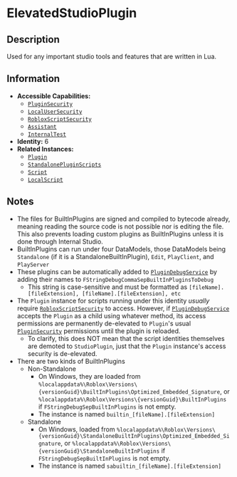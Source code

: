 # ElevatedStudioPlugin

## Description
Used for any important studio tools and features that are written in Lua.

## Information
- **Accessible Capabilities:**
  - [`PluginSecurity`](../Capabilities/1%20-%20PluginSecurity.md)
  - [`LocalUserSecurity`](../Capabilities/3%20-%20LocalUserSecurity.md)
  - [`RobloxScriptSecurity`](../Capabilities/5%20-%20RobloxScriptSecurity.md)
  - [`Assistant`](../Capabilities/Assistant.md)
  - [`InternalTest`](../Capabilities/InternalTest.md)
- **Identity:** 6
- **Related Instances:**
  - [`Plugin`](https://create.roblox.com/docs/reference/engine/classes/Plugin)
  - [`StandalonePluginScripts`](https://create.roblox.com/docs/reference/engine/classes/StandalonePluginScripts)
  - [`Script`](https://create.roblox.com/docs/reference/engine/classes/Script)
  - [`LocalScript`](https://create.roblox.com/docs/reference/engine/classes/LocalScript)

## Notes
- The files for BuiltInPlugins are signed and compiled to bytecode already, meaning reading the source code is not possible nor is editing the file. This also prevents loading custom plugins as BuiltInPlugins unless it is done through Internal Studio.
- BuiltInPlugins can run under four DataModels, those DataModels being `Standalone` (if it is a StandaloneBuiltInPlugin), `Edit`, `PlayClient`, and `PlayServer`
- These plugins can be automatically added to [`PluginDebugService`](https://create.roblox.com/docs/reference/engine/classes/PluginDebugService) by adding their names to `FStringDebugCommaSepBuiltInPluginsToDebug`
  - This string is case-sensitive and must be formatted as `[fileName].[fileExtension], [fileName].[fileExtension], etc`
- The `Plugin` instance for scripts running under this identity *usually* require [`RobloxScriptSecurity`](../Capabilities/5%20-%20RobloxScriptSecurity.md) to access. However, if [`PluginDebugService`](https://create.roblox.com/docs/reference/engine/classes/PluginDebugService) accepts the `Plugin` as a child using whatever method, its access permissions are permanently de-elevated to `Plugin`'s usual [`PluginSecurity`](../Capabilities/1%20-%20PluginSecurity.md) permissions until the plugin is reloaded.
  - To clarify, this does NOT mean that the script identities themselves are demoted to `StudioPlugin`, just that the `Plugin` instance's access security is de-elevated.
- There are two kinds of BuiltInPlugins
  - Non-Standalone
    - On Windows, they are loaded from `%localappdata%\Roblox\Versions\{versionGuid}\BuiltInPlugins\Optimized_Embedded_Signature`, or `%localappdata%\Roblox\Versions\{versionGuid}\BuiltInPlugins` if `FStringDebugSepBuiltInPlugins` is not empty.
    - The instance is named `builtin_[fileName].[fileExtension]`
  - Standalone
    - On Windows, loaded from `%localappdata%\Roblox\Versions\{versionGuid}\StandaloneBuiltInPlugins\Optimized_Embedded_Signature`, or `%localappdata%\Roblox\Versions\{versionGuid}\StandaloneBuiltInPlugins` if `FStringDebugSepBuiltInPlugins` is not empty.
    - The instance is named `sabuiltin_[fileName].[fileExtension]`
